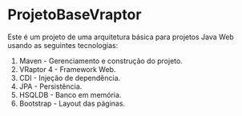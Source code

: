 # ProjetoBaseVraptor

Este é um projeto de uma arquitetura básica para projetos Java Web usando as seguintes tecnologias: 

1. Maven - Gerenciamento e construção do projeto.
2. VRaptor 4 - Framework Web.
3. CDI - Injeção de dependência.
3. JPA - Persistência.
4. HSQLDB - Banco em memória.
6. Bootstrap - Layout das páginas.

